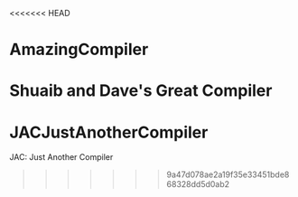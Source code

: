 <<<<<<< HEAD
# AmazingCompiler
Shuaib and Dave's Great Compiler
=======
# JACJustAnotherCompiler
JAC: Just Another Compiler
>>>>>>> 9a47d078ae2a19f35e33451bde868328dd5d0ab2
